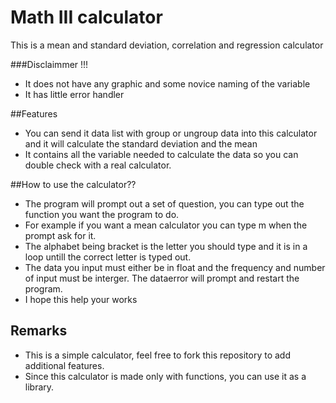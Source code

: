 # Math III calculator

This is a mean and standard deviation, correlation and regression calculator

###Disclaimmer !!!

- It does not have any graphic and some novice naming of the variable
- It has little error handler


##Features

- You can send it data list with group or ungroup data into this calculator and it will calculate the standard deviation and the mean
- It contains all the variable needed to calculate the data so you can double check with a real calculator.


##How to use the calculator??

- The program will prompt out a set of question, you can type out the function you want the program to do.
- For example if you want a mean calculator you can type m when the prompt ask for it.
- The alphabet being bracket is the letter you should type and it is in a loop untill the correct letter is typed out.
- The data you input must either be in float and the frequency and number of input must be interger. The dataerror will prompt and restart the program.
- I hope this help your works

## Remarks

- This is a simple calculator, feel free to fork this repository to add additional features.
- Since this calculator is made only with functions, you can use it as a library.
